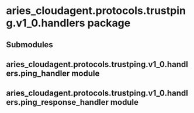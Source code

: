 # aries_cloudagent.protocols.trustping.v1_0.handlers package

## Submodules

## aries_cloudagent.protocols.trustping.v1_0.handlers.ping_handler module

## aries_cloudagent.protocols.trustping.v1_0.handlers.ping_response_handler module
